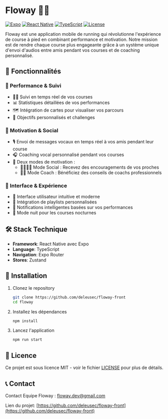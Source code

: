 # Floway 🏃‍♂️

[![Expo](https://img.shields.io/badge/Expo-000000?style=for-the-badge&logo=expo&logoColor=white)](https://expo.dev)
[![React Native](https://img.shields.io/badge/React_Native-20232A?style=for-the-badge&logo=react&logoColor=61DAFB)](https://reactnative.dev)
[![TypeScript](https://img.shields.io/badge/TypeScript-007ACC?style=for-the-badge&logo=typescript&logoColor=white)](https://www.typescriptlang.org)
[![License](https://img.shields.io/badge/License-MIT-blue.svg?style=for-the-badge)](LICENSE)

Floway est une application mobile de running qui révolutionne l'expérience de course à pied en combinant performance et motivation. Notre mission est de rendre chaque course plus engageante grâce à un système unique d'envoi d'audios entre amis pendant vos courses et de coaching personnalisé.

## 🌟 Fonctionnalités

### 🎯 Performance & Suivi

- 🏃‍♂️ Suivi en temps réel de vos courses
- 📊 Statistiques détaillées de vos performances
- 🗺️ Intégration de cartes pour visualiser vos parcours
- 🎯 Objectifs personnalisés et challenges

### 💪 Motivation & Social

- 🎙️ Envoi de messages vocaux en temps réel à vos amis pendant leur course
- 🎧 Coaching vocal personnalisé pendant vos courses
- 🌟 Deux modes de motivation :
  - 👨‍👩‍👧‍👦 Mode Social : Recevez des encouragements de vos proches
  - 👨‍🏫 Mode Coach : Bénéficiez des conseils de coachs professionnels

### 📱 Interface & Expérience

- 🎨 Interface utilisateur intuitive et moderne
- 🎵 Intégration de playlists personnalisées
- 🔔 Notifications intelligentes basées sur vos performances
- 🌙 Mode nuit pour les courses nocturnes

## 🛠️ Stack Technique

- **Framework**: React Native avec Expo
- **Language**: TypeScript
- **Navigation**: Expo Router
- **Stores**: Zustand

## 🚀 Installation

1. Clonez le repository

   ```bash
   git clone https://github.com/deleusec/floway-front
   cd floway
   ```

2. Installez les dépendances

   ```bash
   npm install
   ```

3. Lancez l'application
   ```bash
   npm run start
   ```

## 📄 Licence

Ce projet est sous licence MIT - voir le fichier [LICENSE](LICENSE) pour plus de détails.

## 📞 Contact

Contact Equipe Floway : floway.dev@gmail.com

Lien du projet: [https://github.com/deleusec/floway-front](https://github.com/deleusec/floway-front)
